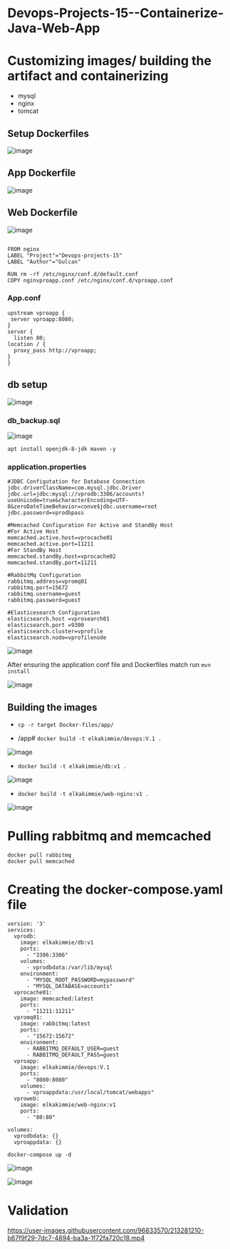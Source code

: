 # Devops-Projects-15--Containerize-Java-Web-App


# Customizing images/ building the artifact and containerizing 
* mysql
* nginx
* tomcat

## Setup Dockerfiles

![image](https://user-images.githubusercontent.com/96833570/213184115-b0cb969f-134d-47a5-81ba-8579261a2297.png)


## App Dockerfile
![image](https://user-images.githubusercontent.com/96833570/213184232-f2a76fcf-8425-4f10-bb8c-4178da30ce4e.png)


</hr>

## Web Dockerfile

![image](https://user-images.githubusercontent.com/96833570/213184443-747c75b2-de49-45b2-94ba-adb8f8067963.png)

```

FROM nginx
LABEL "Project"="Devops-projects-15"
LABEL "Author"="Gulcan"

RUN rm -rf /etc/nginx/conf.d/default.conf
COPY nginvproapp.conf /etc/nginx/conf.d/vproapp.conf
```
### App.conf

```
upstream vproapp {
 server vproapp:8080;
}
server {
  listen 80;
location / {
  proxy_pass http://vproapp;
}
}
```

## db setup

![image](https://user-images.githubusercontent.com/96833570/213186459-1918cd39-c86f-404c-9712-5806c7e6fdf6.png)

### db_backup.sql 

![image](https://user-images.githubusercontent.com/96833570/213186534-581615ce-c5e1-4318-bfec-a97a85b633b8.png)



</hr>

```
apt install openjdk-8-jdk maven -y

```

</hr>

### application.properties

```
#JDBC Configutation for Database Connection
jdbc.driverClassName=com.mysql.jdbc.Driver
jdbc.url=jdbc:mysql://vprodb:3306/accounts?useUnicode=true&characterEncoding=UTF-8&zeroDateTimeBehavior=conve$jdbc.username=root
jdbc.password=vprodbpass

#Memcached Configuration For Active and StandBy Host
#For Active Host
memcached.active.host=vprocache01
memcached.active.port=11211
#For StandBy Host
memcached.standBy.host=vprocache02
memcached.standBy.port=11211

#RabbitMq Configuration
rabbitmq.address=vpromq01
rabbitmq.port=15672
rabbitmq.username=guest
rabbitmq.password=guest

#Elasticesearch Configuration
elasticsearch.host =vprosearch01
elasticsearch.port =9300
elasticsearch.cluster=vprofile
elasticsearch.node=vprofilenode
```


![image](https://user-images.githubusercontent.com/96833570/213188881-7f6adad2-8d91-4189-a382-433829df138e.png)


After ensuring the application conf file and Dockerfiles match run `mvn install`


![image](https://user-images.githubusercontent.com/96833570/213191208-ad683211-7b36-448a-b84c-400c3bbae974.png)


## Building the images

* `cp -r target Docker-files/app/`

* /app# `docker build -t elkakimmie/devops:V.1 .`


![image](https://user-images.githubusercontent.com/96833570/213193458-40f5a4d1-ca73-4221-a131-a2b12310d450.png)

* `docker build -t elkakimmie/db:v1 .`

![image](https://user-images.githubusercontent.com/96833570/213238870-fdac6e05-e092-4332-ad7b-b187cbe184f0.png)


* `docker build -t elkakimmie/web-nginx:v1 .`

![image](https://user-images.githubusercontent.com/96833570/213240331-0d369149-ad57-4217-9744-413dd3480b04.png)

</hr>

# Pulling rabbitmq and memcached

```
docker pull rabbitmq
docker pull memcached
```
</hr>

# Creating the docker-compose.yaml file

```
version: '3'
services:
  vprodb:
    image: elkakimmie/db:v1
    ports:
      - "3306:3306"
    volumes:
      - vprodbdata:/var/lib/mysql
    environment:
      - "MYSQL_ROOT_PASSWORD=mypassword"
      - "MYSQL_DATABASE=accounts"
  vprocache01:
    image: memcached:latest
    ports:
      - "11211:11211"
  vpromq01:
    image: rabbitmq:latest
    ports:
      - "15672:15672"
    environment:
      - RABBITMQ_DEFAULT_USER=guest
      - RABBITMQ_DEFAULT_PASS=guest
  vproapp:
    image: elkakimmie/devops:V.1
    ports:
      - "8080:8080"
    volumes:
      - vproappdata:/usr/local/tomcat/webapps"
  vproweb:
    image: elkakimmie/web-nginx:v1
    ports:
      - "80:80"

volumes:
  vprodbdata: {}
  vproappdata: {}
```


`docker-compose up -d`

![image](https://user-images.githubusercontent.com/96833570/213276012-2541380c-f487-4d1e-8005-f32b2c568959.png)

![image](https://user-images.githubusercontent.com/96833570/213276659-473813d3-4429-4280-a883-a8f8bb5c31cf.png)


# Validation


https://user-images.githubusercontent.com/96833570/213281210-b67f9f29-7dc7-4894-ba3a-1f72fa720c18.mp4




